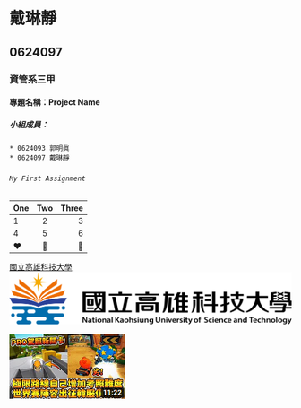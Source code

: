 # 戴琳靜

## 0624097

### 資管系三甲

#### 專題名稱：Project Name

##### 小組成員：
```
* 0624093 郭明眞
* 0624097 戴琳靜
```

###### `My First Assignment`


|  One  |  Two  | Three |
|:------|:-----:|------:|
|1|2|3|
|4|5|6|
|:heart:|:blue_heart:|:yellow_heart:|

[國立高雄科技大學](https://www.nkust.edu.tw/)
![nkust](nkust.png "高科LOGO")



[![PRO駕照新關卡！極限路線自己增加考照難度！世界賽陣容合體出征韓服！](123.png)](https://www.youtube.com/watch?v=_QKQ7n75l4g "PRO駕照新關卡！極限路線自己增加考照難度！世界賽陣容合體出征韓服！")
